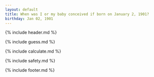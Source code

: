 ```yaml
---
layout: default
title: When was I or my baby conceived if born on January 2, 1901?
birthday: Jan 02, 1901
---
```


{% include header.md %}

{% include guess.md %}

{% include calculate.md %}

{% include safety.md %}

{% include footer.md %}



